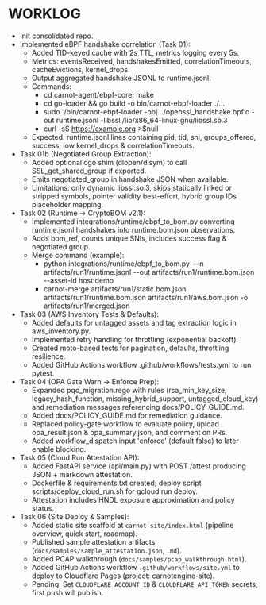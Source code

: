# WORKLOG

- Init consolidated repo.
- Implemented eBPF handshake correlation (Task 01):
	- Added TID-keyed cache with 2s TTL, metrics logging every 5s.
	- Metrics: eventsReceived, handshakesEmitted, correlationTimeouts, cacheEvictions, kernel_drops.
	- Output aggregated handshake JSONL to runtime.jsonl.
	- Commands:
		- cd carnot-agent/ebpf-core; make
		- cd go-loader && go build -o bin/carnot-ebpf-loader ./...
		- sudo ./bin/carnot-ebpf-loader -obj ../openssl_handshake.bpf.o -out runtime.jsonl -libssl /lib/x86_64-linux-gnu/libssl.so.3
		- curl -sS https://example.org >$null
	- Expected: runtime.jsonl lines containing pid, tid, sni, groups_offered, success; low kernel_drops & correlationTimeouts.
- Task 01b (Negotiated Group Extraction):
	- Added optional cgo shim (dlopen/dlsym) to call SSL_get_shared_group if exported.
	- Emits negotiated_group in handshake JSON when available.
	- Limitations: only dynamic libssl.so.3, skips statically linked or stripped symbols, pointer validity best-effort, hybrid group IDs placeholder mapping.
- Task 02 (Runtime → CryptoBOM v2.1):
	- Implemented integrations/runtime/ebpf_to_bom.py converting runtime.jsonl handshakes into runtime.bom.json observations.
	- Adds bom_ref, counts unique SNIs, includes success flag & negotiated group.
	- Merge command (example):
		- python integrations/runtime/ebpf_to_bom.py --in artifacts/run1/runtime.jsonl --out artifacts/run1/runtime.bom.json --asset-id host:demo
		- carnot-merge artifacts/run1/static.bom.json artifacts/run1/runtime.bom.json artifacts/run1/aws.bom.json -o artifacts/run1/merged.json
- Task 03 (AWS Inventory Tests & Defaults):
	- Added defaults for untagged assets and tag extraction logic in aws_inventory.py.
	- Implemented retry handling for throttling (exponential backoff).
	- Created moto-based tests for pagination, defaults, throttling resilience.
	- Added GitHub Actions workflow .github/workflows/tests.yml to run pytest.
- Task 04 (OPA Gate Warn → Enforce Prep):
	- Expanded pqc_migration.rego with rules (rsa_min_key_size, legacy_hash_function, missing_hybrid_support, untagged_cloud_key) and remediation messages referencing docs/POLICY_GUIDE.md.
	- Added docs/POLICY_GUIDE.md for remediation guidance.
	- Replaced policy-gate workflow to evaluate policy, upload opa_result.json & opa_summary.json, and comment on PRs.
	- Added workflow_dispatch input 'enforce' (default false) to later enable blocking.
- Task 05 (Cloud Run Attestation API):
	- Added FastAPI service (api/main.py) with POST /attest producing JSON + markdown attestation.
	- Dockerfile & requirements.txt created; deploy script scripts/deploy_cloud_run.sh for gcloud run deploy.
	- Attestation includes HNDL exposure approximation and policy status.
- Task 06 (Site Deploy & Samples):
	- Added static site scaffold at `carnot-site/index.html` (pipeline overview, quick start, roadmap).
	- Published sample attestation artifacts (`docs/samples/sample_attestation.json`, `.md`).
	- Added PCAP walkthrough (`docs/samples/pcap_walkthrough.html`).
	- Added GitHub Actions workflow `.github/workflows/site.yml` to deploy to Cloudflare Pages (project: carnotengine-site).
	- Pending: Set `CLOUDFLARE_ACCOUNT_ID` & `CLOUDFLARE_API_TOKEN` secrets; first push will publish.
